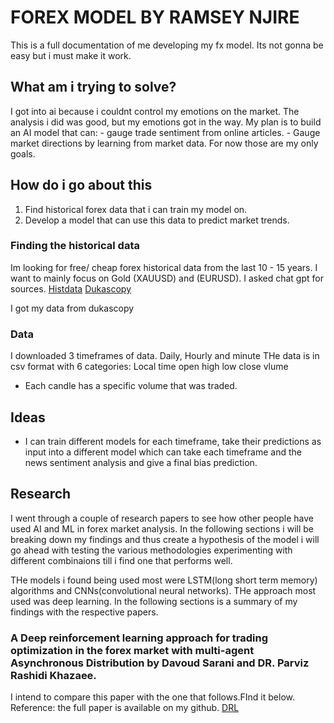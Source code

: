 # FOREX MODEL BY RAMSEY NJIRE

This is a full documentation of me developing my fx model.
Its not gonna be easy but i must make it work.

## What am i trying to solve?

I got into ai because i couldnt control my emotions on the market.
The analysis i did was good, but my emotions got in the way.
My plan is to build an AI model that can:
    - gauge trade sentiment from online articles.
    - Gauge market directions by learning from market data.
For now those are my only goals.

## How do i go about this

1. Find historical forex data that i can train my model on.
2. Develop a model that can use this data to predict market trends.

### Finding the historical data

Im looking for free/ cheap forex historical data from the last 10 - 15 years.
I want to mainly focus on Gold (XAUUSD) and (EURUSD).
I asked chat gpt for sources.
[Histdata](HistData.com)
[Dukascopy](https://www.dukascopy.com/swiss/english/marketwatch/historical/)

I got my data from dukascopy

### Data

I downloaded 3 timeframes of data.
Daily, Hourly and minute
THe data is in csv format with 6 categories:
    Local time
    open
    high
    low
    close
    vlume

- Each candle has a specific volume that was traded.

## Ideas

- I can train different models for each timeframe, take their predictions as input into a different model which can take each timeframe and the news sentiment analysis and give a final bias prediction.

## Research

I went through a couple of research papers to see how other people have used AI and ML in forex market analysis.
In the following sections i will be breaking down my findings and thus create a hypothesis of the model i will go ahead with testing the various methodologies experimenting with different combinaions till i find one that performs well.

THe models i found being used most were LSTM(long short term memory) algorithms and CNNs(convolutional neural networks).
THe approach most used was deep learning.
In the following sections is a summary of my findings with the respective papers.

### A Deep reinforcement learning approach for trading optimization in the  forex market with multi-agent Asynchronous Distribution by Davoud Sarani and DR. Parviz Rashidi Khazaee.

I intend to compare this paper with the one that follows.FInd it below.
Reference: the full paper is available on my github. [DRL](https://github.com/toxxicblood/learning/blob/main/AI/playground/DRL%20multi%20agent%20for%20different%20timeframes.pdf)